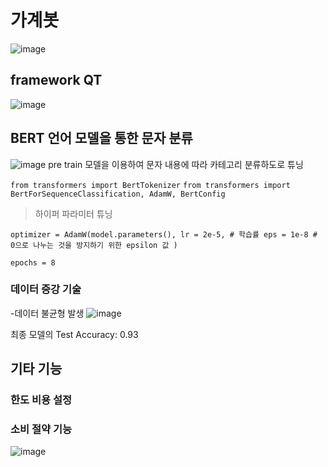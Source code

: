 # 가계봇
![image](https://github.com/user-attachments/assets/e499d249-03da-4a92-8a82-5fc8795c65b6)

## framework QT
![image](https://github.com/user-attachments/assets/6986b978-7e8a-4b4b-99fb-9805e95b90cd)


## BERT 언어 모델을 통한 문자 분류
![image](https://github.com/user-attachments/assets/0b50ab58-a3be-475c-a05e-7ce9f9fe745a)
pre train 모델을 이용하여 문자 내용에 따라 카테고리 분류하도로 튜닝

`from transformers import BertTokenizer`
`from transformers import BertForSequenceClassification, AdamW, BertConfig`

>하이퍼 파라미터 튜닝


`optimizer = AdamW(model.parameters(),
                  lr = 2e-5, # 학습률
                  eps = 1e-8 # 0으로 나누는 것을 방지하기 위한 epsilon 값
                )`

`epochs = 8`

### 데이터 증강 기술
-데이터 불균형 발생
![image](https://github.com/user-attachments/assets/0d8a9fbd-6b09-4498-8dde-560b99b0eed2)

 최종 모델의 Test Accuracy: 0.93



## 기타 기능
### 한도 비용 설정
### 소비 절약 기능
![image](https://github.com/user-attachments/assets/4cfb5179-5af0-449c-9780-637a937fcad4)
